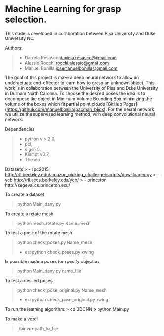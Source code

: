 # Machine Learning for grasp selection.
This code is developed in collaboration between Pisa University and Duke University NC.

Authors:
   > - Daniela Resasco   daniela.resasco@gmail.com
   > - Alessio Rocchi    rocchi.alessio@gmail.com
   > - Manuel Bonilla    josemanuelbonilla@gmail.com

The goal of this project is make a deep neural network to allow an underactuate end-effector to learn how to grasp an unknown object. This work is in collaboration between the University of Pisa and Duke University in Durham North Carolina. To choose the desired poses the idea is to decompose the object in Minimum Volume Bounding Box minimizing the volume of the boxes which fit partial point clouds  [GitHub Pages] (https://github.com/manuelbonilla/pacman_bbox).
For the neural network we utilize the supervised learning method, with deep convolutional neural network.


Dependencies
   > - python v > 2.0, 
   > - pcl, 
   > - eigen 3,
   > - Klampt v0.7,
   > - Theano

Datasets
    > - apc2015   http://rll.berkeley.edu/amazon_picking_challenge/scripts/downloader.py
    > - ycb       http://rll.eecs.berkeley.edu/ycb/
    > - princeton http://segeval.cs.princeton.edu/



To create a dataset
   > python Main_dany.py

To create a rotate mesh
   > python mesh_rotate.py Name_mesh

To test a pose of the rotate mesh
   > python check_poses.py Name_mesh
   > - es: python check_poses.py xwing

Is possible made a poses for specify object as 
   > python Main_dany.py name_file

To test a desired poses
   > python check_pose_original.py Name_mesh
   > - es: python check_pose_original.py xwing


To run the learning algorithm:
    > cd 3DCNN 
    > python Main.py

To make a voxel
   > ./binvox path_to_file

